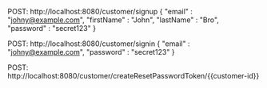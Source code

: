 POST: http://localhost:8080/customer/signup
{
"email" : "johny@example.com",
"firstName" : "John",
"lastName" : "Bro",
"password" : "secret123"
}

POST: http://localhost:8080/customer/signin
{
"email" : "johny@example.com",
"password" : "secret123"
}

POST: http://localhost:8080/customer/createResetPasswordToken/{{customer-id}}